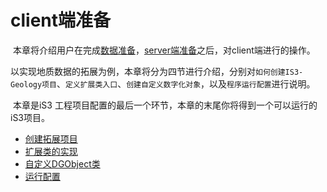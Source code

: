 # client端准备



​	本章将介绍用户在完成[数据准备](./section1.md)，[server端准备](./section2.md)之后，对client端进行的操作。

​	以实现地质数据的拓展为例，本章将分为四节进行介绍，分别对`如何创建IS3-Geology项目`、`定义扩展类入口`、`创建自定义数字化对象`，以及`程序运行配置`进行说明。

​	本章是iS3 工程项目配置的最后一个环节，本章的末尾你将得到一个可以运行的iS3项目。

   * [创建拓展项目](./section3/client1.md)
   * [扩展类的实现](./section3/client2.md)
   * [自定义DGObject类](./section3/client3.md)
   * [运行配置](./section3/client4.md)

